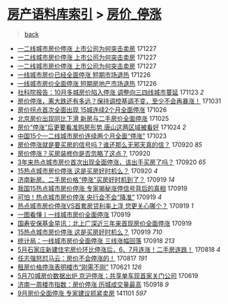 [房产语料库索引](../../README.md)  > [房价_停涨](房价_停涨.md)
====
> [back](../README.md)

- [一二线城市房价停涨 上市公司为何突击卖房](http://jkwz.applinzi.com/ittc/7051694287819899920.html#%E4%B8%80%E4%BA%8C%E7%BA%BF%E5%9F%8E%E5%B8%82%E6%88%BF%E4%BB%B7%E5%81%9C%E6%B6%A8+%E4%B8%8A%E5%B8%82%E5%85%AC%E5%8F%B8%E4%B8%BA%E4%BD%95%E7%AA%81%E5%87%BB%E5%8D%96%E6%88%BF) 171227  
- [一二线城市房价停涨 上市公司为何突击卖房](http://jkwz.applinzi.com/ittc/7051687100884206608.html#%E4%B8%80%E4%BA%8C%E7%BA%BF%E5%9F%8E%E5%B8%82%E6%88%BF%E4%BB%B7%E5%81%9C%E6%B6%A8+%E4%B8%8A%E5%B8%82%E5%85%AC%E5%8F%B8%E4%B8%BA%E4%BD%95%E7%AA%81%E5%87%BB%E5%8D%96%E6%88%BF) 171227  
- [一二线城市房价停涨 上市公司为何突击卖房](http://jkwz.applinzi.com/ittc/7051664157072426000.html#%E4%B8%80%E4%BA%8C%E7%BA%BF%E5%9F%8E%E5%B8%82%E6%88%BF%E4%BB%B7%E5%81%9C%E6%B6%A8+%E4%B8%8A%E5%B8%82%E5%85%AC%E5%8F%B8%E4%B8%BA%E4%BD%95%E7%AA%81%E5%87%BB%E5%8D%96%E6%88%BF) 171227  
- [一线城市房价已经全面停涨 短期市场退热](http://jkwz.applinzi.com/ittc/7051356071816332305.html#%E4%B8%80%E7%BA%BF%E5%9F%8E%E5%B8%82%E6%88%BF%E4%BB%B7%E5%B7%B2%E7%BB%8F%E5%85%A8%E9%9D%A2%E5%81%9C%E6%B6%A8+%E7%9F%AD%E6%9C%9F%E5%B8%82%E5%9C%BA%E9%80%80%E7%83%AD) 171226  
- [一线城市房价全面停涨 短期房地产市场退热](http://jkwz.applinzi.com/ittc/7051314709720990736.html#%E4%B8%80%E7%BA%BF%E5%9F%8E%E5%B8%82%E6%88%BF%E4%BB%B7%E5%85%A8%E9%9D%A2%E5%81%9C%E6%B6%A8+%E7%9F%AD%E6%9C%9F%E6%88%BF%E5%9C%B0%E4%BA%A7%E5%B8%82%E5%9C%BA%E9%80%80%E7%83%AD) 171226  
- [社科院报告：10月多城房价陷入停涨 调整向三四线城市蔓延](http://jkwz.applinzi.com/ittc/7039162647088464912.html#%E7%A4%BE%E7%A7%91%E9%99%A2%E6%8A%A5%E5%91%8A%EF%BC%9A10%E6%9C%88%E5%A4%9A%E5%9F%8E%E6%88%BF%E4%BB%B7%E9%99%B7%E5%85%A5%E5%81%9C%E6%B6%A8+%E8%B0%83%E6%95%B4%E5%90%91%E4%B8%89%E5%9B%9B%E7%BA%BF%E5%9F%8E%E5%B8%82%E8%94%93%E5%BB%B6) 171123 *2* 
- [房价停涨，离大跌还有多远？保持调控基调不变，至少不会再暴涨！](http://jkwz.applinzi.com/ittc/7030541061695472657.html#%E6%88%BF%E4%BB%B7%E5%81%9C%E6%B6%A8%EF%BC%8C%E7%A6%BB%E5%A4%A7%E8%B7%8C%E8%BF%98%E6%9C%89%E5%A4%9A%E8%BF%9C%EF%BC%9F%E4%BF%9D%E6%8C%81%E8%B0%83%E6%8E%A7%E5%9F%BA%E8%B0%83%E4%B8%8D%E5%8F%98%EF%BC%8C%E8%87%B3%E5%B0%91%E4%B8%8D%E4%BC%9A%E5%86%8D%E6%9A%B4%E6%B6%A8%EF%BC%81) 171031  
- [房价拐点首次全面出现 15城连续2个月全面停涨](http://jkwz.applinzi.com/ittc/7028529610399155216.html#%E6%88%BF%E4%BB%B7%E6%8B%90%E7%82%B9%E9%A6%96%E6%AC%A1%E5%85%A8%E9%9D%A2%E5%87%BA%E7%8E%B0+15%E5%9F%8E%E8%BF%9E%E7%BB%AD2%E4%B8%AA%E6%9C%88%E5%85%A8%E9%9D%A2%E5%81%9C%E6%B6%A8) 171026  
- [北京房价出现同比下滑 新房与二手房价全面停涨](http://jkwz.applinzi.com/ittc/7028454505291711505.html#%E5%8C%97%E4%BA%AC%E6%88%BF%E4%BB%B7%E5%87%BA%E7%8E%B0%E5%90%8C%E6%AF%94%E4%B8%8B%E6%BB%91+%E6%96%B0%E6%88%BF%E4%B8%8E%E4%BA%8C%E6%89%8B%E6%88%BF%E4%BB%B7%E5%85%A8%E9%9D%A2%E5%81%9C%E6%B6%A8) 171025  
- [房价“停涨”后更要看准购房形势 唐山这两区域被看好](http://jkwz.applinzi.com/ittc/7028010299398030353.html#%E6%88%BF%E4%BB%B7%E2%80%9C%E5%81%9C%E6%B6%A8%E2%80%9D%E5%90%8E%E6%9B%B4%E8%A6%81%E7%9C%8B%E5%87%86%E8%B4%AD%E6%88%BF%E5%BD%A2%E5%8A%BF+%E5%94%90%E5%B1%B1%E8%BF%99%E4%B8%A4%E5%8C%BA%E5%9F%9F%E8%A2%AB%E7%9C%8B%E5%A5%BD) 171024 *2* 
- [中国15个一二线城市房价连续两个月全面“停涨”](http://jkwz.applinzi.com/ittc/7027626160085795856.html#%E4%B8%AD%E5%9B%BD15%E4%B8%AA%E4%B8%80%E4%BA%8C%E7%BA%BF%E5%9F%8E%E5%B8%82%E6%88%BF%E4%BB%B7%E8%BF%9E%E7%BB%AD%E4%B8%A4%E4%B8%AA%E6%9C%88%E5%85%A8%E9%9D%A2%E2%80%9C%E5%81%9C%E6%B6%A8%E2%80%9D) 171023  
- [房价停涨就是要买房的信号吗？谁还那么无邪天真的信？](http://jkwz.applinzi.com/ittc/7015370868862223376.html#%E6%88%BF%E4%BB%B7%E5%81%9C%E6%B6%A8%E5%B0%B1%E6%98%AF%E8%A6%81%E4%B9%B0%E6%88%BF%E7%9A%84%E4%BF%A1%E5%8F%B7%E5%90%97%EF%BC%9F%E8%B0%81%E8%BF%98%E9%82%A3%E4%B9%88%E6%97%A0%E9%82%AA%E5%A4%A9%E7%9C%9F%E7%9A%84%E4%BF%A1%EF%BC%9F) 170920 *85* 
- [房价停涨？买房装修你是否忽略了这点？](http://jkwz.applinzi.com/ittc/7015301529538659345.html#%E6%88%BF%E4%BB%B7%E5%81%9C%E6%B6%A8%EF%BC%9F%E4%B9%B0%E6%88%BF%E8%A3%85%E4%BF%AE%E4%BD%A0%E6%98%AF%E5%90%A6%E5%BF%BD%E7%95%A5%E4%BA%86%E8%BF%99%E7%82%B9%EF%BC%9F) 170920  
- [3年来热点城市房价首次出现全面停涨，该出手买房了吗？](http://jkwz.applinzi.com/ittc/7015204997997003793.html#3%E5%B9%B4%E6%9D%A5%E7%83%AD%E7%82%B9%E5%9F%8E%E5%B8%82%E6%88%BF%E4%BB%B7%E9%A6%96%E6%AC%A1%E5%87%BA%E7%8E%B0%E5%85%A8%E9%9D%A2%E5%81%9C%E6%B6%A8%EF%BC%8C%E8%AF%A5%E5%87%BA%E6%89%8B%E4%B9%B0%E6%88%BF%E4%BA%86%E5%90%97%EF%BC%9F) 170920 *65* 
- [15热点城市房价停涨 这是买房好时机么？](http://jkwz.applinzi.com/ittc/7015171013833393168.html#15%E7%83%AD%E7%82%B9%E5%9F%8E%E5%B8%82%E6%88%BF%E4%BB%B7%E5%81%9C%E6%B6%A8+%E8%BF%99%E6%98%AF%E4%B9%B0%E6%88%BF%E5%A5%BD%E6%97%B6%E6%9C%BA%E4%B9%88%EF%BC%9F) 170920 *4* 
- [济南新房、二手房价格“停涨”买房好时机到了？](http://jkwz.applinzi.com/ittc/7015073281512834064.html#%E6%B5%8E%E5%8D%97%E6%96%B0%E6%88%BF%E3%80%81%E4%BA%8C%E6%89%8B%E6%88%BF%E4%BB%B7%E6%A0%BC%E2%80%9C%E5%81%9C%E6%B6%A8%E2%80%9D%E4%B9%B0%E6%88%BF%E5%A5%BD%E6%97%B6%E6%9C%BA%E5%88%B0%E4%BA%86%EF%BC%9F) 170919 *14* 
- [我国15热点城市房价停涨 专家揭秘涨停信号背后的真相](http://jkwz.applinzi.com/ittc/7015065478681330705.html#%E6%88%91%E5%9B%BD15%E7%83%AD%E7%82%B9%E5%9F%8E%E5%B8%82%E6%88%BF%E4%BB%B7%E5%81%9C%E6%B6%A8+%E4%B8%93%E5%AE%B6%E6%8F%AD%E7%A7%98%E6%B6%A8%E5%81%9C%E4%BF%A1%E5%8F%B7%E8%83%8C%E5%90%8E%E7%9A%84%E7%9C%9F%E7%9B%B8) 170919  
- [可怕！热点城市房价停涨 央行会不会“降准”](http://jkwz.applinzi.com/ittc/7015045977428460561.html#%E5%8F%AF%E6%80%95%EF%BC%81%E7%83%AD%E7%82%B9%E5%9F%8E%E5%B8%82%E6%88%BF%E4%BB%B7%E5%81%9C%E6%B6%A8+%E5%A4%AE%E8%A1%8C%E4%BC%9A%E4%B8%8D%E4%BC%9A%E2%80%9C%E9%99%8D%E5%87%86%E2%80%9D) 170919 *4* 
- [热点城市房价停涨VS首套房贷利率上浮 您更关心哪个？](http://jkwz.applinzi.com/ittc/7015023904048022544.html#%E7%83%AD%E7%82%B9%E5%9F%8E%E5%B8%82%E6%88%BF%E4%BB%B7%E5%81%9C%E6%B6%A8VS%E9%A6%96%E5%A5%97%E6%88%BF%E8%B4%B7%E5%88%A9%E7%8E%87%E4%B8%8A%E6%B5%AE+%E6%82%A8%E6%9B%B4%E5%85%B3%E5%BF%83%E5%93%AA%E4%B8%AA%EF%BC%9F) 170919 *1* 
- [一图看懂丨一线城市房价全面停涨](http://jkwz.applinzi.com/ittc/7015005676408144912.html#%E4%B8%80%E5%9B%BE%E7%9C%8B%E6%87%82%E4%B8%A8%E4%B8%80%E7%BA%BF%E5%9F%8E%E5%B8%82%E6%88%BF%E4%BB%B7%E5%85%A8%E9%9D%A2%E5%81%9C%E6%B6%A8) 170919  
- [国寿安保基金早讯：北上广深近三年来首现房价全面停涨](http://jkwz.applinzi.com/ittc/7014933687542744080.html#%E5%9B%BD%E5%AF%BF%E5%AE%89%E4%BF%9D%E5%9F%BA%E9%87%91%E6%97%A9%E8%AE%AF%EF%BC%9A%E5%8C%97%E4%B8%8A%E5%B9%BF%E6%B7%B1%E8%BF%91%E4%B8%89%E5%B9%B4%E6%9D%A5%E9%A6%96%E7%8E%B0%E6%88%BF%E4%BB%B7%E5%85%A8%E9%9D%A2%E5%81%9C%E6%B6%A8) 170919  
- [15热点城市房价停涨 这是买房好时机么？](http://jkwz.applinzi.com/ittc/7014802781251306512.html#15%E7%83%AD%E7%82%B9%E5%9F%8E%E5%B8%82%E6%88%BF%E4%BB%B7%E5%81%9C%E6%B6%A8+%E8%BF%99%E6%98%AF%E4%B9%B0%E6%88%BF%E5%A5%BD%E6%97%B6%E6%9C%BA%E4%B9%88%EF%BC%9F) 170919 *710* 
- [统计局：一线城市房价全面停涨 三线涨幅回落](http://jkwz.applinzi.com/ittc/7014637437798843409.html#%E7%BB%9F%E8%AE%A1%E5%B1%80%EF%BC%9A%E4%B8%80%E7%BA%BF%E5%9F%8E%E5%B8%82%E6%88%BF%E4%BB%B7%E5%85%A8%E9%9D%A2%E5%81%9C%E6%B6%A8+%E4%B8%89%E7%BA%BF%E6%B6%A8%E5%B9%85%E5%9B%9E%E8%90%BD) 170918 *213* 
- [5月石家庄新建住宅房价环比停涨后，6、7月连涨！二手房连跌！](http://jkwz.applinzi.com/ittc/7003119760055993105.html#5%E6%9C%88%E7%9F%B3%E5%AE%B6%E5%BA%84%E6%96%B0%E5%BB%BA%E4%BD%8F%E5%AE%85%E6%88%BF%E4%BB%B7%E7%8E%AF%E6%AF%94%E5%81%9C%E6%B6%A8%E5%90%8E%EF%BC%8C6%E3%80%817%E6%9C%88%E8%BF%9E%E6%B6%A8%EF%BC%81%E4%BA%8C%E6%89%8B%E6%88%BF%E8%BF%9E%E8%B7%8C%EF%BC%81) 170818 *4* 
- [任志强怒怼马云：房价不会停涨的！](http://jkwz.applinzi.com/ittc/7002783180783092753.html#%E4%BB%BB%E5%BF%97%E5%BC%BA%E6%80%92%E6%80%BC%E9%A9%AC%E4%BA%91%EF%BC%9A%E6%88%BF%E4%BB%B7%E4%B8%8D%E4%BC%9A%E5%81%9C%E6%B6%A8%E7%9A%84%EF%BC%81) 170817 *191* 
- [租房价格停涨表明楼市“刚需不刚”](http://jkwz.applinzi.com/ittc/6981622913558922244.html#%E7%A7%9F%E6%88%BF%E4%BB%B7%E6%A0%BC%E5%81%9C%E6%B6%A8%E8%A1%A8%E6%98%8E%E6%A5%BC%E5%B8%82%E2%80%9C%E5%88%9A%E9%9C%80%E4%B8%8D%E5%88%9A%E2%80%9D) 170621 *126* 
- [5月70城房价数据出炉 京沪停涨；共享单车现首家关门公司](http://jkwz.applinzi.com/ittc/6980911565040518149.html#5%E6%9C%8870%E5%9F%8E%E6%88%BF%E4%BB%B7%E6%95%B0%E6%8D%AE%E5%87%BA%E7%82%89+%E4%BA%AC%E6%B2%AA%E5%81%9C%E6%B6%A8%EF%BC%9B%E5%85%B1%E4%BA%AB%E5%8D%95%E8%BD%A6%E7%8E%B0%E9%A6%96%E5%AE%B6%E5%85%B3%E9%97%A8%E5%85%AC%E5%8F%B8) 170619  
- [济南一周楼市指数：房价停涨 历城成交量最高](http://jkwz.applinzi.com/ittc/6743487044770333700.html#%E6%B5%8E%E5%8D%97%E4%B8%80%E5%91%A8%E6%A5%BC%E5%B8%82%E6%8C%87%E6%95%B0%EF%BC%9A%E6%88%BF%E4%BB%B7%E5%81%9C%E6%B6%A8+%E5%8E%86%E5%9F%8E%E6%88%90%E4%BA%A4%E9%87%8F%E6%9C%80%E9%AB%98) 150918 *9* 
- [9月房价全面停涨 专家建议抓紧卖房](http://jkwz.applinzi.com/ittc/547650611376835618.html#9%E6%9C%88%E6%88%BF%E4%BB%B7%E5%85%A8%E9%9D%A2%E5%81%9C%E6%B6%A8+%E4%B8%93%E5%AE%B6%E5%BB%BA%E8%AE%AE%E6%8A%93%E7%B4%A7%E5%8D%96%E6%88%BF) 141101 *597* 
